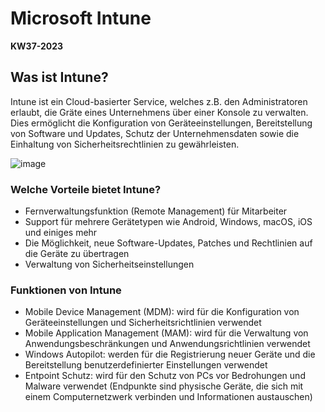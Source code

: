 # Microsoft Intune

**KW37-2023**

## Was ist Intune?

Intune ist ein Cloud-basierter Service, welches z.B. den Administratoren erlaubt, die Gräte eines Unternehmens über einer Konsole zu verwalten. Dies ermöglicht die Konfiguration von Geräteeinstellungen, Bereitstellung von Software und Updates, Schutz der Unternehmensdaten sowie die Einhaltung von Sicherheitsrechtlinien zu gewährleisten. 

![image](https://github.com/banointan/myitjournal/assets/117153686/601f0060-d62e-42da-a84c-e8d639d47cba)

### Welche Vorteile bietet Intune?

- Fernverwaltungsfunktion (Remote Management) für Mitarbeiter 
-	Support für mehrere Gerätetypen wie Android, Windows, macOS, iOS und einiges mehr
-	Die Möglichkeit, neue Software-Updates, Patches und Rechtlinien auf die Geräte zu übertragen
-	Verwaltung von Sicherheitseinstellungen

### Funktionen von Intune

-	Mobile Device Management (MDM): wird für die Konfiguration von Geräteeinstellungen und Sicherheitsrichtlinien verwendet
-	Mobile Application Management (MAM): wird für die Verwaltung von Anwendungsbeschränkungen und Anwendungsrichtlinien verwendet
-	Windows Autopilot: werden für die Registrierung neuer Geräte und die Bereitstellung benutzerdefinierter Einstellungen verwendet
-	Entpoint Schutz: wird für den Schutz von PCs vor Bedrohungen und Malware verwendet (Endpunkte sind physische Geräte, die sich mit einem Computernetzwerk verbinden und Informationen austauschen)
